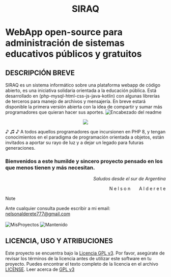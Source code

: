 # <p align=center><b>SIRAQ</b></p>
# WebApp open-source para administración de sistemas educativos públicos y gratuitos
## DESCRIPCIÓN BREVE
SIRAQ es un sistema informático sobre una plataforma webapp de código abierto, es una iniciativa solidaria orientada a la educación pública. Está desarrollado en (php-mysql-html-css-js-java-kotlin) con algunas librerías de terceros para manejo de archivos y mensajería. En breve estará disponible la primera versión abierta con la idea de compartir y sumar más programadores que quieran hacer sus aportes.
<picture>
  <img alt="Encabezado del readme"  src="https://user-images.githubusercontent.com/62829278/265571695-63145d89-f9ba-45d4-a76d-168f92699f50.png">
</picture>

<p align="center">
  <a href="https://skillicons.dev">
    <img src="https://skillicons.dev/icons?i=vscode,php,mysql,html,css,js,jquery,java,kotlin,github" />
  </a>
</p>


♪ ♫ ♪
A todos aquellos programadores que incursionen en PHP 8, y tengan conocimientos en el paradigma de programación orientada a objetos, están invitados a aportar su rayo de luz y a dejar un legado para futuras generaciones.


### Bienvenidos a este humilde y sincero proyecto pensado en los que menos tienen y más necesitan.

 <p align="right">
<i>Saludos desde el sur de Argentina</i>
</p>
<p align="right">
N e l s o n   &nbsp; &nbsp; &nbsp; A l d e r e t e
</p>



> [!NOTE]
> Ante cualquier consulta puede escribir a mi email: nelsonalderete777@gmail.com
\
\
![MisProyectos](https://badgen.net/badge/NelsonJr2020/GitHubProjects/) 
![Mantenido](https://img.shields.io/badge/Mantenido%3F-si-green.svg) 

## LICENCIA, USO Y ATRIBUCIONES
Este proyecto se encuentra bajo la [Licencia GPL v3](LICENSE).
Por favor, asegúrate de revisar los términos de la licencia antes de utilizar este software en tu proyecto. 
Puedes encontrar el texto completo de la licencia en el archivo [LICENSE](LICENSE).
Leer acerca de [GPL v3](https://es.wikipedia.org/wiki/GNU_General_Public_License)
